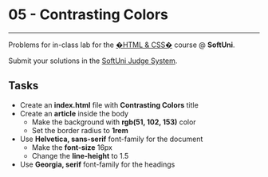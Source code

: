 # 05 - Contrasting Colors
------
Problems for in-class lab for the [�HTML & CSS�](
https://softuni.bg/trainings/2375/html-and-css-may-2019) course @ **SoftUni**.

Submit your solutions in the [SoftUni Judge System](https://judge.softuni.bg/Contests/1234/CSS-Typography).

## Tasks
* Create an **index.html** file with **Contrasting Colors** title 
* Create an **article** inside the body
	* Make the background with **rgb(51, 102, 153)** color
	* Set the border radius to **1rem**
* Use **Helvetica, sans-serif** font-family for the document
	* Make the **font-size** 16px
	* Change the **line-height** to 1.5
* Use **Georgia, serif** font-family for the headings
